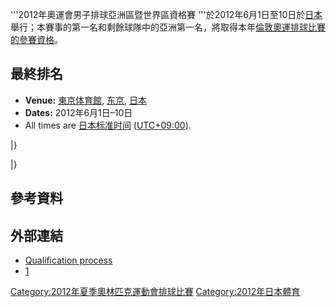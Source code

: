 '''2012年奧運會男子排球亞洲區暨世界區資格賽
'''於2012年6月1日至10日於[日本](../Page/日本.md "wikilink")舉行；本賽事的第一名和剩餘球隊中的亞洲第一名，將取得本年[倫敦奧運排球比賽的參賽資格](https://zh.wikipedia.org/wiki/2012年夏季奧林匹克運動會排球比賽 "wikilink")。

## 最終排名

  - **Venue:**  [東京体育館](https://zh.wikipedia.org/wiki/東京体育館 "wikilink"),
    [东京](../Page/东京.md "wikilink"), [日本](../Page/日本.md "wikilink")
  - **Dates:** 2012年6月1日–10日
  - All times are
    [日本标准时间](https://zh.wikipedia.org/wiki/日本标准时间 "wikilink")
    ([UTC+09:00](https://zh.wikipedia.org/wiki/UTC+09:00 "wikilink")).

|}

|}

## 參考資料

## 外部連結

  - [Qualification
    process](http://www.fivb.org/en/olympics/london2012/qualification_process_VB.asp)
  - [1](http://www.fivb.org/EN/volleyball/competitions/WorldOQT/2012/W1WOQT12/index.asp)

[Category:2012年夏季奧林匹克運動會排球比賽](https://zh.wikipedia.org/wiki/Category:2012年夏季奧林匹克運動會排球比賽 "wikilink")
[Category:2012年日本體育](https://zh.wikipedia.org/wiki/Category:2012年日本體育 "wikilink")